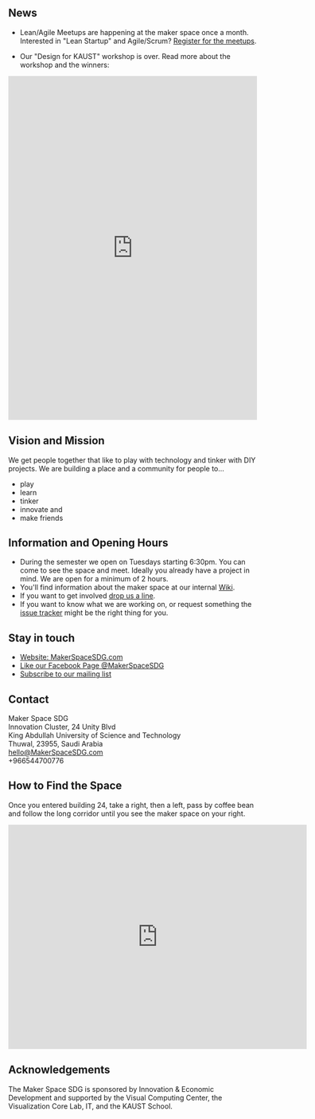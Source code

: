 ## News
* Lean/Agile Meetups are happening at the maker space once a month. Interested in "Lean Startup" and Agile/Scrum? [Register for the meetups](https://www.meetup.com/Innovation-Study-Group/).

* Our "Design for KAUST" workshop is over. Read more about the workshop and the winners:
<iframe src="https://www.facebook.com/plugins/post.php?href=https%3A%2F%2Fwww.facebook.com%2FMakerSpaceSDG%2Fposts%2F451136695279822&width=500" width="500" height="690" style="border:none;overflow:hidden" scrolling="no" frameborder="0" allowTransparency="true"></iframe>

## Vision and Mission
We get people together that like to play with technology and tinker with DIY projects.
We are building a place and a community for people to...

* play
* learn
* tinker
* innovate and
* make friends

## Information and Opening Hours
* During the semester we open on Tuesdays starting 6:30pm. You can come to see the space and meet. Ideally you already have a project in mind. We are open for a minimum of 2 hours.
* You'll find information about the maker space at our internal [Wiki](https://github.com/MakerSpaceSDG/MakerSpace/wiki).
* If you want to get involved [drop us a line](mailto:hello@makerspacesdg.com).
* If you want to know what we are working on, or request something the [issue tracker](https://github.com/MakerSpaceSDG/MakerSpace/issues) might be the right thing for you.

## Stay in touch
* [Website: MakerSpaceSDG.com](http://MakerSpaceSDG.com)
* [Like our Facebook Page @MakerSpaceSDG](https://www.facebook.com/MakerSpaceSDG/)
* [Subscribe to our mailing list](http://facebook.us13.list-manage.com/subscribe?u=e4c161b70aea7a53d9c9c1c54&id=a21fb611fb)

## Contact

Maker Space SDG  
Innovation Cluster, 24 Unity Blvd  
King Abdullah University of Science and Technology  
Thuwal, 23955, Saudi Arabia  
hello@MakerSpaceSDG.com  
+966544700776

## How to Find the Space
Once you entered building 24, take a right, then a left, pass by coffee bean and follow the long corridor until you see the maker space on your right.

<iframe src="https://www.google.com/maps/embed?pb=!1m18!1m12!1m3!1d1355.7676530211224!2d39.10714552353301!3d22.30635509114158!2m3!1f0!2f0!3f0!3m2!1i1024!2i768!4f13.1!3m3!1m2!1s0x0%3A0xf3adec055d62032a!2sMaker+Space!5e0!3m2!1sen!2s!4v1488454545564" width="600" height="450" frameborder="0" style="border:0" allowfullscreen></iframe>

## Acknowledgements
The Maker Space SDG is sponsored by Innovation & Economic Development and supported by the Visual Computing Center, the Visualization Core Lab, IT, and the KAUST School.
